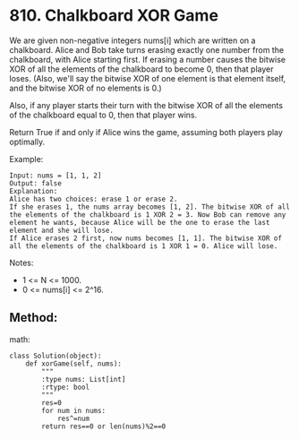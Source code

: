 # 810. Chalkboard XOR Game

We are given non-negative integers nums[i] which are written on a chalkboard.  Alice and Bob take turns erasing exactly one number from the chalkboard, with Alice starting first.  If erasing a number causes the bitwise XOR of all the elements of the chalkboard to become 0, then that player loses.  (Also, we'll say the bitwise XOR of one element is that element itself, and the bitwise XOR of no elements is 0.)

Also, if any player starts their turn with the bitwise XOR of all the elements of the chalkboard equal to 0, then that player wins.

Return True if and only if Alice wins the game, assuming both players play optimally.

Example:

    Input: nums = [1, 1, 2]
    Output: false
    Explanation: 
    Alice has two choices: erase 1 or erase 2. 
    If she erases 1, the nums array becomes [1, 2]. The bitwise XOR of all the elements of the chalkboard is 1 XOR 2 = 3. Now Bob can remove any element he wants, because Alice will be the one to erase the last element and she will lose. 
    If Alice erases 2 first, now nums becomes [1, 1]. The bitwise XOR of all the elements of the chalkboard is 1 XOR 1 = 0. Alice will lose.

Notes:

- 1 <= N <= 1000. 
- 0 <= nums[i] <= 2^16.

## Method:

math:

    class Solution(object):
        def xorGame(self, nums):
            """
            :type nums: List[int]
            :rtype: bool
            """
            res=0
            for num in nums:
                res^=num
            return res==0 or len(nums)%2==0